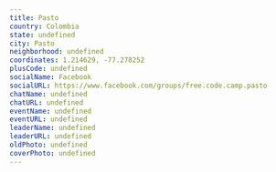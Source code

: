 ```yaml
---
title: Pasto
country: Colombia
state: undefined
city: Pasto
neighborhood: undefined
coordinates: 1.214629, -77.278252
plusCode: undefined
socialName: Facebook
socialURL: https://www.facebook.com/groups/free.code.camp.pasto
chatName: undefined
chatURL: undefined
eventName: undefined
eventURL: undefined
leaderName: undefined
leaderURL: undefined
oldPhoto: undefined
coverPhoto: undefined
---
```

